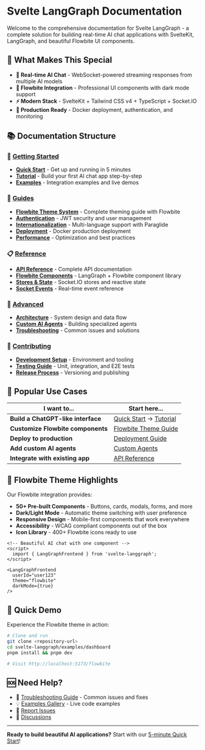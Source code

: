 # Svelte LangGraph Documentation

Welcome to the comprehensive documentation for Svelte LangGraph - a complete solution for building real-time AI chat applications with SvelteKit, LangGraph, and beautiful Flowbite UI components.

## 🎨 What Makes This Special

- **🤖 Real-time AI Chat** - WebSocket-powered streaming responses from multiple AI models
- **🎨 Flowbite Integration** - Professional UI components with dark mode support
- **⚡ Modern Stack** - SvelteKit + Tailwind CSS v4 + TypeScript + Socket.IO
- **🔧 Production Ready** - Docker deployment, authentication, and monitoring

## 📚 Documentation Structure

### 🚀 [Getting Started](./getting-started/)
- **[Quick Start](./getting-started/quick-start.md)** - Get up and running in 5 minutes
- **[Tutorial](./getting-started/tutorial.md)** - Build your first AI chat app step-by-step
- **[Examples](./getting-started/examples/)** - Integration examples and live demos

### 📖 [Guides](./guides/)
- **[Flowbite Theme System](./guides/themes.md)** - Complete theming guide with Flowbite
- **[Authentication](./guides/authentication.md)** - JWT security and user management
- **[Internationalization](./guides/internationalization.md)** - Multi-language support with Paraglide
- **[Deployment](./guides/deployment.md)** - Docker production deployment
- **[Performance](./guides/performance.md)** - Optimization and best practices

### 📋 [Reference](./reference/)
- **[API Reference](./reference/api/)** - Complete API documentation
- **[Flowbite Components](./reference/components.md)** - LangGraph + Flowbite component library
- **[Stores & State](./reference/stores.md)** - Socket.IO stores and reactive state
- **[Socket Events](./reference/socket-events.md)** - Real-time event reference

### 🔧 [Advanced](./advanced/)
- **[Architecture](./advanced/architecture.md)** - System design and data flow
- **[Custom AI Agents](./advanced/custom-agents.md)** - Building specialized agents
- **[Troubleshooting](./advanced/troubleshooting.md)** - Common issues and solutions

### 🤝 [Contributing](./contributing/)
- **[Development Setup](./contributing/development.md)** - Environment and tooling
- **[Testing Guide](./contributing/testing.md)** - Unit, integration, and E2E tests
- **[Release Process](./contributing/releases.md)** - Versioning and publishing

## 🎯 Popular Use Cases

| I want to... | Start here... |
|-------------|---------------|
| **Build a ChatGPT-like interface** | [Quick Start](./getting-started/quick-start.md) → [Tutorial](./getting-started/tutorial.md) |
| **Customize Flowbite components** | [Flowbite Theme Guide](./guides/themes.md) |
| **Deploy to production** | [Deployment Guide](./guides/deployment.md) |
| **Add custom AI agents** | [Custom Agents](./advanced/custom-agents.md) |
| **Integrate with existing app** | [API Reference](./reference/api/) |

## 🎨 Flowbite Theme Highlights

Our Flowbite integration provides:

- **50+ Pre-built Components** - Buttons, cards, modals, forms, and more
- **Dark/Light Mode** - Automatic theme switching with user preference
- **Responsive Design** - Mobile-first components that work everywhere
- **Accessibility** - WCAG compliant components out of the box
- **Icon Library** - 400+ Flowbite icons ready to use

```svelte
<!-- Beautiful AI chat with one component -->
<script>
  import { LangGraphFrontend } from 'svelte-langgraph';
</script>

<LangGraphFrontend 
  userId="user123" 
  theme="flowbite" 
  darkMode={true} 
/>
```

## 🚀 Quick Demo

Experience the Flowbite theme in action:

```bash
# Clone and run
git clone <repository-url>
cd svelte-langgraph/examples/dashboard
pnpm install && pnpm dev

# Visit http://localhost:5173/flowbite
```

## 🆘 Need Help?

- 📖 [Troubleshooting Guide](./advanced/troubleshooting.md) - Common issues and fixes
- 💡 [Examples Gallery](./getting-started/examples/) - Live code examples
- 🐛 [Report Issues](https://github.com/synergyai-nl/svelte-langgraph/issues)
- 💬 [Discussions](https://github.com/synergyai-nl/svelte-langgraph/discussions)

---

**Ready to build beautiful AI applications?** Start with our [5-minute Quick Start](./getting-started/quick-start.md)!
